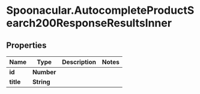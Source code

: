 # Spoonacular.AutocompleteProductSearch200ResponseResultsInner

## Properties

Name | Type | Description | Notes
------------ | ------------- | ------------- | -------------
**id** | **Number** |  | 
**title** | **String** |  | 


